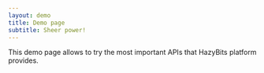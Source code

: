 ```yaml
---
layout: demo
title: Demo page
subtitle: Sheer power!
---
```


This demo page allows to try the most important APIs that HazyBits platform provides.
